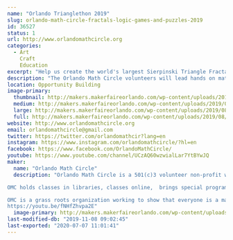 ```yaml
---
name: "Orlando Trianglethon 2019"
slug: orlando-math-circle-fractals-logic-games-and-puzzles-2019
id: 36527
status: 1
url: http://www.orlandomathcircle.org
categories:
  - Art
    Craft
    Education
excerpt: "Help us create the world's largest Sierpinski Triangle Fractal made out of individual triangles.  We will show you how you can make your own 2 dimensional and even  3 dimensional fractals."
description: "The Orlando Math Circle volunteers will lead hands on math activities and games for young and old.  There will be building and intriguing questions with Geometiles, mathematical games and the creation of triangles for the Trianglethon.  The Trianglethon is a community mathematics and arts project that will teach participants about fractals: how an endlessly repeating pattern can create a complex shape through simple repetition of smaller and smaller self-similar triangles. Students, math lovers, and artists throughout Central Florida are invited to create individual fractal triangles which will then be collected and assembled to create a large Sierpinski Triangle.   OMC would like to collect enough triangles for the 7th iteration of the Sierpinski Triangle, made out of 2,187 individual triangles at the end of the Maker Faire. It will be like a  mathematical community quilt. The link below shows the construction of a similar fractal triangle in Albuquerque, NM: https://www.youtube.com/watch?v=6BabkJYmBCA"
location: Opportunity Building
image-primary:
  thumbnail: http://makers.makerfaireorlando.com/wp-content/uploads/2019/08/manda-1-150x150.jpg
  medium: http://makers.makerfaireorlando.com/wp-content/uploads/2019/08/manda-1-268x300.jpg
  large: http://makers.makerfaireorlando.com/wp-content/uploads/2019/08/manda-1-916x1024.jpg
  full: http://makers.makerfaireorlando.com/wp-content/uploads/2019/08/manda-1.jpg
website: http://www.orlandomathcircle.org
email: orlandomathcircle@gmail.com
twitter: https://twitter.com/orlandomathcir?lang=en
instagram: https://www.instagram.com/orlandomathcircle/?hl=en
facebook: https://www.facebook.com/OrlandoMathCircle/
youtube: https://www.youtube.com/channel/UCzAQ60wzwialLar7YtBYwJQ
maker:
  name: "Orlando Math Circle"
  description: "Orlando Math Circle is a 501(c)3 volunteer non-profit whose mission is to build a diverse and inclusive community of student mathematicians. OMC high school and college students provide engaging and fun opportunities for younger students to do mathematics outside of school.  

OMC holds classes in libraries, classes online,  brings special programs to schools, runs local and national math competitions like upcoming Mathematics Olympiad for Elementary and Middle Schools and Math Kangaroo.  OMC high school students work with nationally recognized mathematicians to develop lessons and bring special programs like the Global Math Project to our community.

OMC is a grass roots organization working to show that everyone is a math person.  Join us to help bring the beauty of math to all!
https://youtu.be/fNHfZhvpa2E"
  image-primary: http://makers.makerfaireorlando.com/wp-content/uploads/2018/11/CBBB47BB-69C0-4360-A270-881E2DC8FD60.png
last-modified-db: "2019-11-08 09:02:45"
last-exported: "2020-07-07 11:01:41"
---
```

